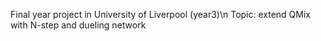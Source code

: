 Final year project in University of Liverpool (year3)\n
Topic: extend QMix with N-step and dueling network
